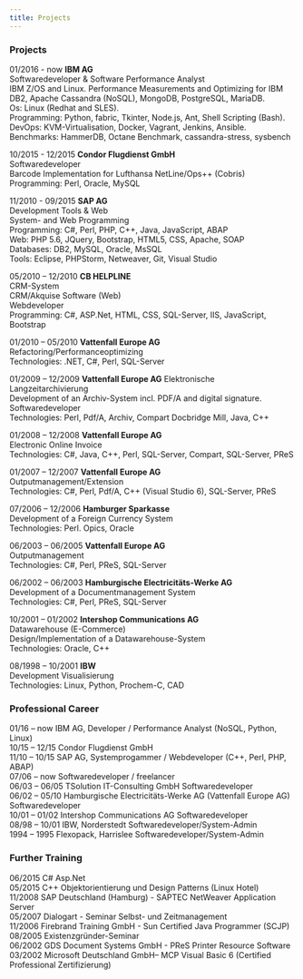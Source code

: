 ```yaml
---
title: Projects
---
```



### Projects
01/2016 - now  __IBM AG__  
Softwaredeveloper & Software Performance Analyst  
IBM Z/OS and Linux.
Performance Measurements and Optimizing for IBM DB2, Apache Cassandra (NoSQL), MongoDB, PostgreSQL, MariaDB.  
Os:  Linux (Redhat and SLES).  
Programming: Python, fabric, Tkinter, Node.js, Ant, Shell Scripting (Bash).  
DevOps: KVM-Virtualisation, Docker, Vagrant, Jenkins, Ansible.  
Benchmarks: HammerDB, Octane Benchmark, cassandra-stress, sysbench

10/2015 - 12/2015 __Condor Flugdienst GmbH__  
Softwaredeveloper  
Barcode Implementation for Lufthansa NetLine/Ops++ (Cobris)  
Programming: Perl, Oracle, MySQL  


11/2010 - 09/2015 __SAP AG__  
Development Tools & Web  
System- and Web Programming   
Programming: C#, Perl, PHP, C++, Java, JavaScript, ABAP  
Web: PHP 5.6, JQuery, Bootstrap, HTML5, CSS, Apache, SOAP  
Databases: DB2, MySQL, Oracle, MsSQL  
Tools: Eclipse, PHPStorm, Netweaver, Git, Visual Studio  



05/2010 – 12/2010  __CB HELPLINE__  
CRM-System  
CRM/Akquise Software (Web)  
Webdeveloper    
Programming: C#, ASP.Net, HTML, CSS, SQL-Server, IIS, JavaScript, Bootstrap




01/2010 – 05/2010 __Vattenfall Europe AG__  
Refactoring/Performanceoptimizing   
Technologies: .NET, C#, Perl, SQL-Server



01/2009 – 12/2009 __Vattenfall Europe AG__   Elektronische Langzeitarchivierung  
Development of an Archiv-System incl. PDF/A and digital signature.  
Softwaredeveloper  
Technologies: Perl, Pdf/A, Archiv, Compart Docbridge Mill, Java, C++  



01/2008 – 12/2008 __Vattenfall Europe AG__  
Electronic Online Invoice  
Technologies: C#, Java, C++, Perl, SQL-Server, Compart, SQL-Server, PReS



01/2007 – 12/2007 __Vattenfall Europe AG__  
Outputmanagement/Extension  
Technologies: C#, Perl, Pdf/A, C++ (Visual Studio 6), SQL-Server, PReS  



07/2006 – 12/2006	 __Hamburger Sparkasse__  
Development of a Foreign Currency System  
Technologies: Perl. Opics, Oracle  



06/2003 – 06/2005 __Vattenfall Europe AG__  
Outputmanagement   
Technologies: C#, Perl, PReS, SQL-Server


06/2002 – 06/2003	__Hamburgische Electricitäts-Werke AG__  
Development of a Documentmanagement System  
Technologies: C#, Perl, PReS, SQL-Server  



10/2001 – 01/2002	__Intershop Communications AG__  
Datawarehouse (E-Commerce)  
Design/Implementation of a Datawarehouse-System   
Technologies: Oracle, C++  



08/1998 – 10/2001	__IBW__  
Development Visualisierung   
Technologies: Linux, Python, Prochem-C, CAD



### Professional Career
01/16 – now	IBM AG, Developer / Performance Analyst (NoSQL, Python, Linux)  
10/15 – 12/15	Condor Flugdienst GmbH   
11/10 – 10/15	SAP AG, Systemprogammer / Webdeveloper (C++, Perl, PHP, ABAP)  
07/06 – now	Softwaredeveloper / freelancer   
06/03 – 06/05	TSolution IT-Consulting GmbH
Softwaredeveloper    
06/02 – 05/10	Hamburgische Electricitäts-Werke AG
(Vattenfall Europe AG)
Softwaredeveloper    
10/01 – 01/02	Intershop Communications AG
Softwaredeveloper  
08/98 – 10/01	IBW, Norderstedt
Softwaredeveloper/System-Admin  
1994 – 1995	Flexopack, Harrislee
Softwaredeveloper/System-Admin   



### Further Training

06/2015	C# Asp.Net  
05/2015	C++ Objektorientierung und Design Patterns (Linux Hotel)  
11/2008	SAP Deutschland (Hamburg) - SAPTEC NetWeaver Application Server  
05/2007	Dialogart - Seminar Selbst- und Zeitmanagement  
11/2006	Firebrand Training GmbH - Sun Certified Java Programmer (SCJP)  
08/2005	Existenzgründer-Seminar  
06/2002	GDS Document Systems GmbH - PReS Printer Resource Software  
03/2002	Microsoft Deutschland GmbH– MCP Visual Basic 6 (Certified Professional Zertifizierung)  
